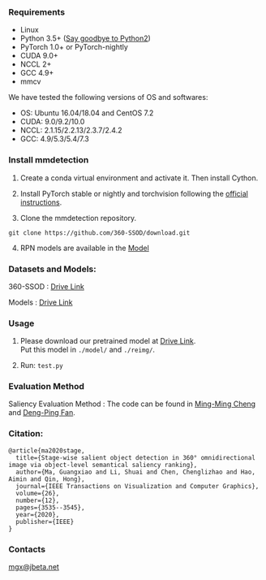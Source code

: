 
### Requirements

- Linux
- Python 3.5+ ([Say goodbye to Python2](https://python3statement.org/))
- PyTorch 1.0+ or PyTorch-nightly
- CUDA 9.0+
- NCCL 2+
- GCC 4.9+
- mmcv

We have tested the following versions of OS and softwares:

- OS: Ubuntu 16.04/18.04 and CentOS 7.2
- CUDA: 9.0/9.2/10.0
- NCCL: 2.1.15/2.2.13/2.3.7/2.4.2
- GCC: 4.9/5.3/5.4/7.3

### Install mmdetection

1. Create a conda virtual environment and activate it. Then install Cython.

2. Install PyTorch stable or nightly and torchvision following the [official instructions](https://pytorch.org/).

3. Clone the mmdetection repository.

```shell
git clone https://github.com/360-SSOD/download.git
```

4. RPN models are available in the [Model](https://github.com/NANSHANB/GARP/blob/master/MODEL_ZOO.md)

### Datasets and Models:

360-SSOD : [Drive Link](https://drive.google.com/file/d/1jTSAnok9nUbEO8FP9V2C70GztNdkWWGw/view?usp=sharing)

Models : [Drive Link](https://drive.google.com/file/d/1NSGToSjVXuteDxHV7ROj_pfpT8B_T0WO/view?usp=sharing) 


### Usage

1. Please download our pretrained model at [Drive Link](https://drive.google.com/file/d/1NSGToSjVXuteDxHV7ROj_pfpT8B_T0WO/view?usp=sharing).   
   Put this model in `./model/` and `./reimg/`.

2. Run:   `test.py`
    

### Evaluation Method

Saliency Evaluation Method : The code  can be found in [Ming-Ming Cheng](http://mmcheng.net) and [Deng-Ping Fan](http://dpfan.net/).

### Citation:

```
@article{ma2020stage,
  title={Stage-wise salient object detection in 360° omnidirectional image via object-level semantical saliency ranking},
  author={Ma, Guangxiao and Li, Shuai and Chen, Chenglizhao and Hao, Aimin and Qin, Hong},
  journal={IEEE Transactions on Visualization and Computer Graphics},
  volume={26},
  number={12},
  pages={3535--3545},
  year={2020},
  publisher={IEEE}
}
```

### Contacts
mgx@jbeta.net

